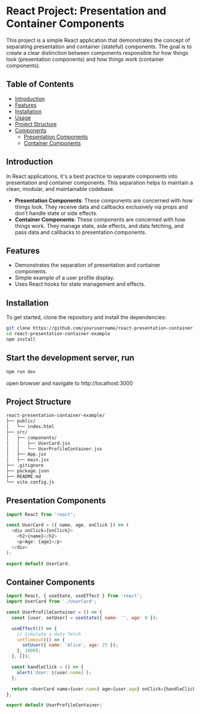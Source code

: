 # React Project: Presentation and Container Components

This project is a simple React application that demonstrates the concept of separating presentation and container (stateful) components. The goal is to create a clear distinction between components responsible for how things look (presentation components) and how things work (container components).

## Table of Contents
- [Introduction](#introduction)
- [Features](#features)
- [Installation](#installation)
- [Usage](#usage)
- [Project Structure](#project-structure)
- [Components](#components)
  - [Presentation Components](#presentation-components)
  - [Container Components](#container-components)

## Introduction

In React applications, it's a best practice to separate components into presentation and container components. This separation helps to maintain a clean, modular, and maintainable codebase.

- **Presentation Components**: These components are concerned with how things look. They receive data and callbacks exclusively via props and don't handle state or side effects.
- **Container Components**: These components are concerned with how things work. They manage state, side effects, and data fetching, and pass data and callbacks to presentation components.

## Features

- Demonstrates the separation of presentation and container components.
- Simple example of a user profile display.
- Uses React hooks for state management and effects.

## Installation

To get started, clone the repository and install the dependencies:

```bash
git clone https://github.com/yourusername/react-presentation-container-example.git
cd react-presentation-container-example
npm install
```

## Start the development server, run

```bash 
npm run dev
```

open browser and navigate to http://localhost:3000

## Project Structure 

```bash 
react-presentation-container-example/
├── public/
│   └── index.html
├── src/
│   ├── components/
│   │   ├── UserCard.jsx
│   │   └── UserProfileContainer.jsx
│   ├── App.jsx
│   ├── main.jsx
├── .gitignore
├── package.json
├── README.md
└── vite.config.js
```

## Presentation Components 

```javascript 
import React from 'react';

const UserCard = ({ name, age, onClick }) => (
  <div onClick={onClick}>
    <h2>{name}</h2>
    <p>Age: {age}</p>
  </div>
);

export default UserCard;
```

## Container Components 

```javascript 
import React, { useState, useEffect } from 'react';
import UserCard from './UserCard';

const UserProfileContainer = () => {
  const [user, setUser] = useState({ name: '', age: 0 });

  useEffect(() => {
    // Simulate a data fetch
    setTimeout(() => {
      setUser({ name: 'Alice', age: 25 });
    }, 1000);
  }, []);

  const handleClick = () => {
    alert(`User: ${user.name}`);
  };

  return <UserCard name={user.name} age={user.age} onClick={handleClick} />;
};

export default UserProfileContainer;
```

